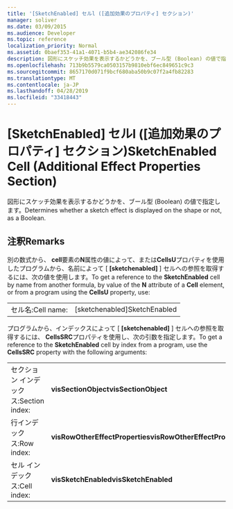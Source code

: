 ```yaml
---
title: '[SketchEnabled] セルl ([追加効果のプロパティ] セクション)'
manager: soliver
ms.date: 03/09/2015
ms.audience: Developer
ms.topic: reference
localization_priority: Normal
ms.assetid: 0baef353-41a1-4071-b5b4-ae342086fe34
description: 図形にスケッチ効果を表示するかどうかを、ブール型 (Boolean) の値で指定します。
ms.openlocfilehash: 713b9b5579ca0503157b9810ebf6ec849651c9c3
ms.sourcegitcommit: 8657170d071f9bcf680aba50b9c07f2a4fb82283
ms.translationtype: MT
ms.contentlocale: ja-JP
ms.lasthandoff: 04/28/2019
ms.locfileid: "33418443"
---
```

# <a name="sketchenabled-cell-additional-effect-properties-section"></a><span data-ttu-id="2716e-103">[SketchEnabled] セルl ([追加効果のプロパティ] セクション)</span><span class="sxs-lookup"><span data-stu-id="2716e-103">SketchEnabled Cell (Additional Effect Properties Section)</span></span>

<span data-ttu-id="2716e-104">図形にスケッチ効果を表示するかどうかを、ブール型 (Boolean) の値で指定します。</span><span class="sxs-lookup"><span data-stu-id="2716e-104">Determines whether a sketch effect is displayed on the shape or not, as a Boolean.</span></span> 
  
## <a name="remarks"></a><span data-ttu-id="2716e-105">注釈</span><span class="sxs-lookup"><span data-stu-id="2716e-105">Remarks</span></span>

<span data-ttu-id="2716e-106">別の数式から、 **cell**要素の**N**属性の値によって、または**CellsU**プロパティを使用したプログラムから、名前によって [ **[sketchenabled]** ] セルへの参照を取得するには、次の値を使用します。</span><span class="sxs-lookup"><span data-stu-id="2716e-106">To get a reference to the **SketchEnabled** cell by name from another formula, by value of the **N** attribute of a **Cell** element, or from a program using the **CellsU** property, use:</span></span> 
  
|||
|:-----|:-----|
| <span data-ttu-id="2716e-107">セル名:</span><span class="sxs-lookup"><span data-stu-id="2716e-107">Cell name:</span></span>  <br/> | <span data-ttu-id="2716e-108">[sketchenabled]</span><span class="sxs-lookup"><span data-stu-id="2716e-108">SketchEnabled</span></span>  <br/> |
   
<span data-ttu-id="2716e-109">プログラムから、インデックスによって [ **[sketchenabled]** ] セルへの参照を取得するには、 **CellsSRC**プロパティを使用し、次の引数を指定します。</span><span class="sxs-lookup"><span data-stu-id="2716e-109">To get a reference to the **SketchEnabled** cell by index from a program, use the **CellsSRC** property with the following arguments:</span></span> 
  
|||
|:-----|:-----|
| <span data-ttu-id="2716e-110">セクション インデックス:</span><span class="sxs-lookup"><span data-stu-id="2716e-110">Section index:</span></span>  <br/> |<span data-ttu-id="2716e-111">**visSectionObject**</span><span class="sxs-lookup"><span data-stu-id="2716e-111">**visSectionObject**</span></span> <br/> |
| <span data-ttu-id="2716e-112">行インデックス:</span><span class="sxs-lookup"><span data-stu-id="2716e-112">Row index:</span></span>  <br/> |<span data-ttu-id="2716e-113">**visRowOtherEffectProperties**</span><span class="sxs-lookup"><span data-stu-id="2716e-113">**visRowOtherEffectProperties**</span></span> <br/> |
| <span data-ttu-id="2716e-114">セル インデックス:</span><span class="sxs-lookup"><span data-stu-id="2716e-114">Cell index:</span></span>  <br/> |<span data-ttu-id="2716e-115">**visSketchEnabled**</span><span class="sxs-lookup"><span data-stu-id="2716e-115">**visSketchEnabled**</span></span> <br/> |
   

